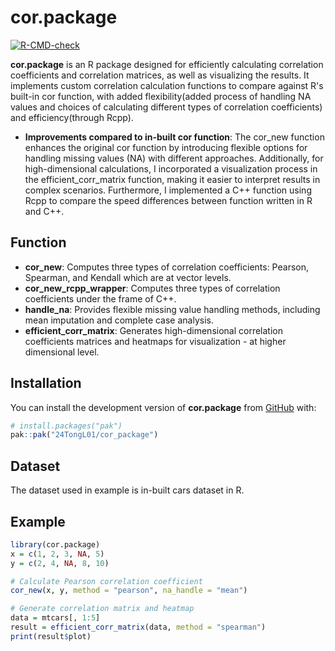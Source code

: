 

# cor.package

<!-- badges: start -->

[![R-CMD-check](https://github.com/24TongL01/cor_package/actions/workflows/R-CMD-check.yaml/badge.svg)](https://github.com/24TongL01/cor_package/actions/workflows/R-CMD-check.yaml)
<!-- badges: end -->

**cor.package** is an R package designed for efficiently calculating correlation coefficients and correlation matrices, as well as visualizing the results. It implements custom correlation calculation functions to compare
against R's built-in cor function, with added flexibility(added process of handling NA values and choices of calculating different types of correlation coefficients) and efficiency(through Rcpp).

- **Improvements compared to in-built cor function**: The cor_new function enhances the original cor function by introducing flexible options for handling missing values (NA) with different approaches. Additionally, for high-dimensional calculations, I incorporated a visualization process in the efficient_corr_matrix function, making it easier to interpret results in complex scenarios. Furthermore, I implemented a C++ function using Rcpp to compare the speed differences between function written in R and C++.

## Function

- **cor_new**: Computes three types of correlation coefficients: Pearson, Spearman, and Kendall which are at vector levels.
- **cor_new_rcpp_wrapper**: Computes three types of correlation coefficients under the frame of C++.
- **handle_na**: Provides flexible missing value handling methods, including mean imputation and complete case analysis.
- **efficient_corr_matrix**: Generates high-dimensional correlation coefficients matrices and heatmaps for visualization - at higher dimensional level.


## Installation

You can install the development version of **cor.package** from [GitHub](https://github.com/24TongL01/cor_package) with:

``` r
# install.packages("pak")
pak::pak("24TongL01/cor_package")
```

## Dataset
The dataset used in example is in-built cars dataset in R.


## Example

``` r
library(cor.package)
x = c(1, 2, 3, NA, 5)
y = c(2, 4, NA, 8, 10)

# Calculate Pearson correlation coefficient
cor_new(x, y, method = "pearson", na_handle = "mean")

# Generate correlation matrix and heatmap
data = mtcars[, 1:5]
result = efficient_corr_matrix(data, method = "spearman")
print(result$plot)

```
